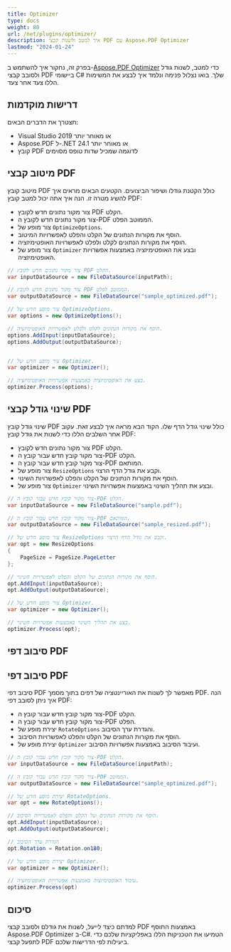 ```yaml
---
title: Optimizer 
type: docs
weight: 80
url: /net/plugins/optimizer/
description: איך למטב ולשנות קבצי PDF עם Aspose.PDF Optimizer
lastmod: "2024-01-24"
---
```


בפרק זה, נחקור איך להשתמש ב-[Aspose.PDF Optimizer](https://products.aspose.org/pdf/net/optimizer/) כדי למטב, לשנות גודל ולסובב קבצי PDF ביישומי C# שלך.
בואו נצלול פנימה ונלמד איך לבצע את המשימות הללו צעד אחר צעד.

## דרישות מוקדמות

תצטרך את הדברים הבאים:

* Visual Studio 2019 או מאוחר יותר
* Aspose.PDF ל-.NET 24.1 או מאוחר יותר
* קובץ PDF לדוגמה שמכיל שדות טופס מסוימים

## מיטוב קבצי PDF

מיטוב קובץ PDF כולל הקטנת גודלו ושיפור הביצועים. הקטעים הבאים מראים איך להשיג מטרה זו. הנה איך אתה יכול למטב קובץ PDF:

* צור מקור נתונים חדש לקובץ PDF הקלט.
* צור מקור נתונים חדש לקובץ ה-PDF הממוטב הפלט.
* צור מופע של `OptimizeOptions`.
* הוסף את מקורות הנתונים של הקלט והפלט לאפשרויות המיטוב.
* הוסף את מקורות הנתונים לקלט ולפלט לאפשרויות האופטימיזציה.
* צור מופע של `Optimizer` ובצע את האופטימיזציה באמצעות אפשרויות האופטימיזציה.

```cs
// צור מקור נתונים חדש לקובץ PDF הקלט.
var inputDataSource = new FileDataSource(inputPath);

// צור מקור נתונים חדש לקובץ PDF הממוטב לפלט.
var outputDataSource = new FileDataSource("sample_optimized.pdf");

// צור מופע חדש של OptimizeOptions.
var options = new OptimizeOptions();

// הוסף את מקורות הנתונים לקלט ולפלט לאפשרויות האופטימיזציה.
options.AddInput(inputDataSource);
options.AddOutput(outputDataSource);


// צור מופע חדש של Optimizer.
var optimizer = new Optimizer();

// בצע את האופטימיזציה באמצעות אפשרויות האופטימיזציה.
optimizer.Process(options);
```

## שינוי גודל קבצי PDF

שינוי גודל קובץ PDF כולל שינוי גודל הדף שלו. הקוד הבא מראה איך לבצע זאת. עקוב אחר השלבים הללו כדי לשנות את גודל קובץ PDF:

* צור מקור נתונים חדש לקובץ PDF הקלט.
* צור מקור קובץ חדש עבור קובץ ה-PDF הקלט.
* צור מקור קובץ חדש עבור קובץ ה-PDF המותאם.
* צור מופע של `ResizeOptions` וקבע את גודל הדף הרצוי.
* הוסף את מקורות הנתונים של הקלט והפלט לאפשרויות השינוי.
* צור מופע של `Optimizer` ובצע את תהליך השינוי באמצעות אפשרויות השינוי.

```cs
// צור מקור קובץ חדש עבור קובץ ה-PDF הקלט.
var inputDataSource = new FileDataSource("sample.pdf");

// צור מקור קובץ חדש עבור קובץ ה-PDF המותאם.
var outputDataSource = new FileDataSource("sample_resized.pdf");

// צור מופע חדש של ResizeOptions וקבע את גודל הדף הרצוי.
var opt = new ResizeOptions
{
    PageSize = PageSize.PageLetter
};

// הוסף את מקורות הנתונים של הקלט והפלט לאפשרויות השינוי.
opt.AddInput(inputDataSource);
opt.AddOutput(outputDataSource);

// צור מופע חדש של Optimizer.
var optimizer = new Optimizer();

// בצע את תהליך השינוי באמצעות אפשרויות השינוי.
optimizer.Process(opt);
```

## סיבוב דפי PDF
## סיבוב דפי PDF

סיבוב דפי PDF מאפשר לך לשנות את האוריינטציה של דפים בתוך מסמך PDF. הנה איך ניתן לסובב דפי PDF:

* צור מקור קובץ חדש עבור קובץ ה-PDF הקלט.
* צור מקור קובץ חדש עבור קובץ ה-PDF הפלט.
* יצירת מופע של `RotateOptions` והגדרת ערך הסיבוב.
* הוסף את מקורות הנתונים של הקלט והפלט לאפשרויות הסיבוב.
* יצירת מופע של `Optimizer` ועיבוד הסיבוב באמצעות אפשרויות הסיבוב.

```cs
// צור מקור קובץ חדש עבור קובץ ה-PDF הקלט.
var inputDataSource = new FileDataSource(inputPath);

// צור מקור קובץ חדש עבור קובץ ה-PDF הממוטב.
var outputDataSource = new FileDataSource("sample_optimized.pdf");

// יצירת מופע חדש של RotateOptions.
var opt = new RotateOptions();

// הוסף את מקורות הנתונים של הקלט והפלט לאפשרויות הסיבוב.
opt.AddInput(inputDataSource);
opt.AddOutput(outputDataSource);

// הגדרת ערך הסיבוב
opt.Rotation = Rotation.on180;

// יצירת מופע חדש של Optimizer.
var optimizer = new Optimizer();

// עיבוד האופטימיזציה באמצעות אפשרויות האופטימיזציה.
optimizer.Process(opt)
```
## סיכום

למדתם כיצד לייעל, לשנות את גודלם ולסובב קבצי PDF באמצעות התוסף Aspose.PDF Optimizer ב-C#. הטמיעו את הטכניקות הללו באפליקציות שלכם כדי לתפעל קבצי PDF ביעילות לפי הדרישות שלכם.
